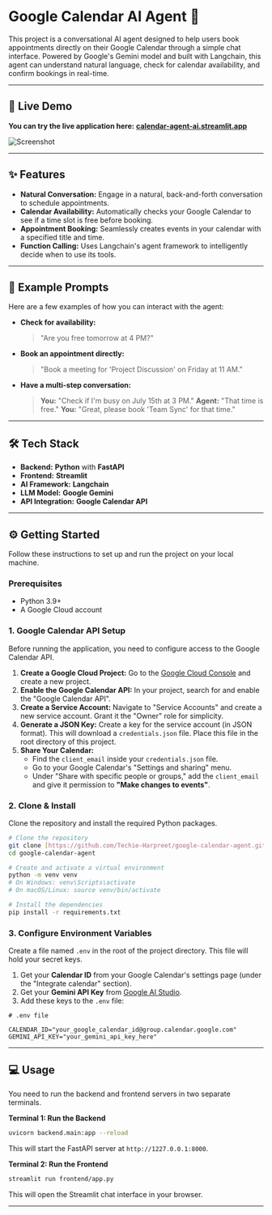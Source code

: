 # Google Calendar AI Agent 🤖

This project is a conversational AI agent designed to help users book appointments directly on their Google Calendar through a simple chat interface. Powered by Google's Gemini model and built with Langchain, this agent can understand natural language, check for calendar availability, and confirm bookings in real-time.

---

## 🚀 Live Demo

**You can try the live application here:** **[calendar-agent-ai.streamlit.app](https://calendar-agent-ai.streamlit.app/)**

![Screenshot](https://i.imgur.com/r6hS0hO.png)

---

## ✨ Features

- **Natural Conversation:** Engage in a natural, back-and-forth conversation to schedule appointments.
- **Calendar Availability:** Automatically checks your Google Calendar to see if a time slot is free before booking.
- **Appointment Booking:** Seamlessly creates events in your calendar with a specified title and time.
- **Function Calling:** Uses Langchain's agent framework to intelligently decide when to use its tools.

---

## 💬 Example Prompts

Here are a few examples of how you can interact with the agent:

- **Check for availability:**
  > "Are you free tomorrow at 4 PM?"

- **Book an appointment directly:**
  > "Book a meeting for 'Project Discussion' on Friday at 11 AM."

- **Have a multi-step conversation:**
  > **You:** "Check if I'm busy on July 15th at 3 PM."
  > **Agent:** "That time is free."
  > **You:** "Great, please book 'Team Sync' for that time."

---

## 🛠️ Tech Stack

- **Backend:** **Python** with **FastAPI**
- **Frontend:** **Streamlit**
- **AI Framework:** **Langchain**
- **LLM Model:** **Google Gemini**
- **API Integration:** **Google Calendar API**

---

## ⚙️ Getting Started

Follow these instructions to set up and run the project on your local machine.

### Prerequisites

- Python 3.9+
- A Google Cloud account

### 1. Google Calendar API Setup

Before running the application, you need to configure access to the Google Calendar API.

1.  **Create a Google Cloud Project:** Go to the [Google Cloud Console](https://console.cloud.google.com/) and create a new project.
2.  **Enable the Google Calendar API:** In your project, search for and enable the "Google Calendar API".
3.  **Create a Service Account:** Navigate to "Service Accounts" and create a new service account. Grant it the "Owner" role for simplicity.
4.  **Generate a JSON Key:** Create a key for the service account (in JSON format). This will download a `credentials.json` file. Place this file in the root directory of this project.
5.  **Share Your Calendar:**
    - Find the `client_email` inside your `credentials.json` file.
    - Go to your Google Calendar's "Settings and sharing" menu.
    - Under "Share with specific people or groups," add the `client_email` and give it permission to **"Make changes to events"**.

### 2. Clone & Install

Clone the repository and install the required Python packages.

```bash
# Clone the repository
git clone [https://github.com/Techie-Harpreet/google-calendar-agent.git](https://github.com/Techie-Harpreet/google-calendar-agent.git)
cd google-calendar-agent

# Create and activate a virtual environment
python -m venv venv
# On Windows: venv\Scripts\activate
# On macOS/Linux: source venv/bin/activate

# Install the dependencies
pip install -r requirements.txt
```

### 3. Configure Environment Variables

Create a file named `.env` in the root of the project directory. This file will hold your secret keys.

1.  Get your **Calendar ID** from your Google Calendar's settings page (under the "Integrate calendar" section).
2.  Get your **Gemini API Key** from [Google AI Studio](https://aistudio.google.com/).
3.  Add these keys to the `.env` file:

```
# .env file

CALENDAR_ID="your_google_calendar_id@group.calendar.google.com"
GEMINI_API_KEY="your_gemini_api_key_here"
```

---

## 💻 Usage

You need to run the backend and frontend servers in two separate terminals.

**Terminal 1: Run the Backend**

```bash
uvicorn backend.main:app --reload
```
This will start the FastAPI server at `http://1227.0.0.1:8000`.

**Terminal 2: Run the Frontend**

```bash
streamlit run frontend/app.py
```
This will open the Streamlit chat interface in your browser.

---


